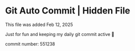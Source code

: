 # Git Auto Commit | Hidden File

This file was added Feb 12, 2025

Just for fun and keeping my daily git commit active 🤪

commit number: 551238
